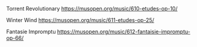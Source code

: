 Torrent
Revolutionary
https://musopen.org/music/610-etudes-op-10/

Winter Wind
https://musopen.org/music/611-etudes-op-25/

Fantasie Impromptu
https://musopen.org/music/612-fantaisie-impromptu-op-66/